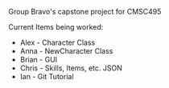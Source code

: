 Group Bravo's capstone project for CMSC495


Current Items being worked:

* Alex - Character Class
* Anna - NewCharacter Class
* Brian - GUI
* Chris - Skills, Items, etc. JSON
* Ian - Git Tutorial

